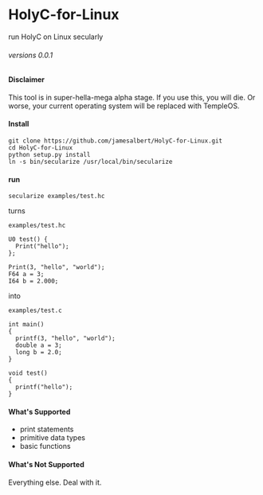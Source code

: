 # HolyC-for-Linux
run HolyC on Linux secularly

###### versions 0.0.1

#### Disclaimer

This tool is in super-hella-mega alpha stage. If you use this, you will die. Or worse, your current operating system will be replaced with TempleOS.

#### Install

```
git clone https://github.com/jamesalbert/HolyC-for-Linux.git
cd HolyC-for-Linux
python setup.py install
ln -s bin/secularize /usr/local/bin/secularize
```

#### run

`secularize examples/test.hc`

turns

`examples/test.hc`
```
U0 test() {
  Print("hello");
};

Print(3, "hello", "world");
F64 a = 3;
I64 b = 2.000;
```

into

`examples/test.c`
```
int main()
{
  printf(3, "hello", "world");
  double a = 3;
  long b = 2.0;
}

void test()
{
  printf("hello");
}
```

#### What's Supported

- print statements
- primitive data types
- basic functions

#### What's Not Supported

Everything else. Deal with it.
